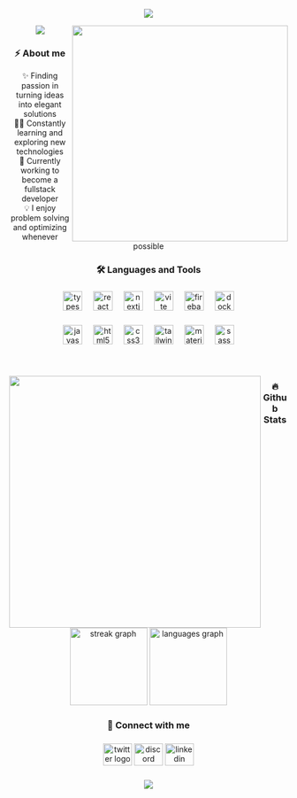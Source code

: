 <p align="center">
  <img src="https://capsule-render.vercel.app/api?type=waving&height=80&color=4B89D5&section=header"/>
</p>

<div>
  <img src="https://github.com/user-attachments/assets/018edd1a-7a50-424f-a479-c51392589350" height="390px" align="right" />
</div>



<p align="center">
  <a href="https://github.com/DenverCoder1/readme-typing-svg"><img src="https://readme-typing-svg.demolab.com?font=Fira+Code&weight=500&duration=4998&pause=1000&color=4B89D5&background=EBFF3F00&center=true&width=435&lines=Hello%2C+my+name+is+Filip.;I'm+a+Frontend+Developer+%3A)"></a>
</p>


<h3 align="center">⚡️ About me</h3>


<div align="center">
    <div>✨ Finding passion in turning ideas into elegant solutions</div>
    <div>👨‍💻 Constantly learning and exploring new technologies</div>
    <div>🌱 Currently working to become a fullstack developer</div>
    <div>💡 I enjoy problem solving and optimizing whenever possible</div>
</div>

<h3 align="center">🛠️ Languages and Tools</h3>

###


<div align="center">
  <img src="https://cdn.jsdelivr.net/gh/devicons/devicon/icons/typescript/typescript-original.svg" height="35" alt="typescript logo"  />
  <img width="12" />
  <img src="https://cdn.jsdelivr.net/gh/devicons/devicon/icons/react/react-original.svg" height="35" alt="react logo"  />
  <img width="12" />
  <img src="https://cdn.jsdelivr.net/gh/devicons/devicon/icons/nextjs/nextjs-original.svg" height="35" alt="nextjs logo"  />
  <img width="12" />
  <img src="https://skillicons.dev/icons?i=vite" height="35" alt="vite logo"  />
  <img width="12" />
  <img src="https://skillicons.dev/icons?i=firebase" height="35" alt="firebase logo"  />
  <img width="12" />
  <img src="https://skillicons.dev/icons?i=docker" height="35" alt="docker logo"  />
</div>

###

<div align="center">
  <img src="https://cdn.jsdelivr.net/gh/devicons/devicon/icons/javascript/javascript-original.svg" height="35" alt="javascript logo"  />
  <img width="12" />
  <img src="https://cdn.jsdelivr.net/gh/devicons/devicon/icons/html5/html5-original.svg" height="35" alt="html5 logo"  />
  <img width="12" />
  <img src="https://cdn.jsdelivr.net/gh/devicons/devicon/icons/css3/css3-original.svg" height="35" alt="css3 logo"  />
  <img width="12" />
  <img src="https://skillicons.dev/icons?i=tailwind" height="35" alt="tailwindcss logo"  />
  <img width="12" />
  <img src="https://skillicons.dev/icons?i=materialui" height="35" alt="materialui logo"  />
  <img width="12" />
  <img src="https://skillicons.dev/icons?i=sass" height="35" alt="sass logo"  />
</div>

###
&nbsp;


<img src="https://github.com/user-attachments/assets/a94698b9-f53f-4d06-a2b3-287546709eb5" height="455px" align="left" />

<h3 align="center">🔥 Github Stats</h3> 

<div align="center">
  <img src="https://streak-stats.demolab.com?user=frontdevense&locale=en&mode=daily&theme=github_dark_dimmed&hide_border=true&card_width=450&border_radius=5&order=3" height="140" alt="streak graph"  />
  <img src="https://github-readme-stats.vercel.app/api/top-langs?username=frontdevense&locale=en&hide_title=false&layout=compact&card_width=325&langs_count=5&theme=github_dark_dimmed&hide_border=true&order=2" height="140" alt="languages graph"  />
</div>

###


<h3 align="center">💬 Connect with me</h3> 

###

<div align="center">
  <img src="https://raw.githubusercontent.com/maurodesouza/profile-readme-generator/master/src/assets/icons/social/twitter/default.svg" width="52" height="40" alt="twitter logo"  />
  <img src="https://raw.githubusercontent.com/maurodesouza/profile-readme-generator/master/src/assets/icons/social/discord/default.svg" width="52" height="40" alt="discord logo"  />
  <img src="https://raw.githubusercontent.com/maurodesouza/profile-readme-generator/master/src/assets/icons/social/linkedin/default.svg" width="52" height="40" alt="linkedin logo"  />
</div>

###

<p align="center">
  <img src="https://capsule-render.vercel.app/api?type=waving&height=80&color=4B89D5&section=footer"/>
</p>


